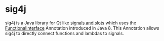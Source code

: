 # sig4j
sig4j is a Java library for Qt like 
[signals and slots](http://doc.qt.io/qt-4.8/signalsandslots.html) which uses the
[FunctionalInterface](https://docs.oracle.com/javase/8/docs/api/java/lang/FunctionalInterface.html)
Annotation introduced in Java 8. This Annotation allows sig4j to directly connect
functions and lambdas to signals.
